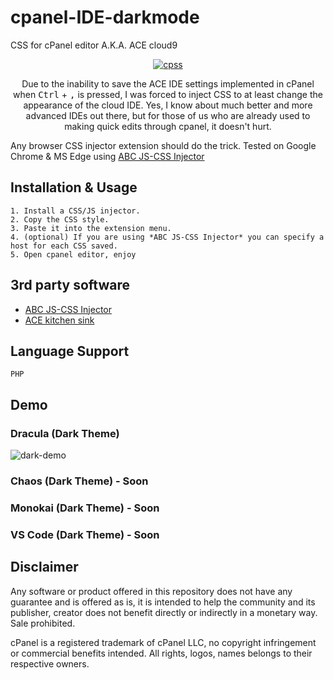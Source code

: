 # cpanel-IDE-darkmode
CSS for cPanel editor A.K.A. ACE cloud9

<p align="center">
  <a href="#">
    <img alt="cpss" src="https://user-images.githubusercontent.com/26981974/188287780-d1f35492-ba92-4345-8021-e3cd5ec00f2e.png">
  </a>
</p>

<p align="center">
  Due to the inability to save the ACE IDE settings implemented in cPanel when <kbd>Ctrl</kbd> + <kbd>,</kbd> is pressed, I was forced to inject CSS to at least change the appearance of the cloud IDE. Yes, I know about much better and more advanced IDEs out there, but for those of us who are already used to making quick edits through cpanel, it doesn't hurt.
</p>

  Any browser CSS injector extension should do the trick.
  Tested on Google Chrome & MS Edge using [ABC JS-CSS Injector](https://chrome.google.com/webstore/detail/abc-js-css-injector/dnoagfebjndkhkabjkkoeeijnjpmbimj)

## Installation & Usage

```
1. Install a CSS/JS injector.
2. Copy the CSS style.
3. Paste it into the extension menu.
4. (optional) If you are using *ABC JS-CSS Injector* you can specify a host for each CSS saved.
5. Open cpanel editor, enjoy
```


## 3rd party software

- [ABC JS-CSS Injector](https://chrome.google.com/webstore/detail/abc-js-css-injector/dnoagfebjndkhkabjkkoeeijnjpmbimj)
- [ACE kitchen sink](https://ace.c9.io/build/kitchen-sink.html)

## Language Support
```
PHP
```

## Demo

### Dracula (Dark Theme)
<img alt="dark-demo" src="https://user-images.githubusercontent.com/26981974/188287566-f9328933-520c-4d34-ad28-25fbc72bd6a4.gif">

### Chaos (Dark Theme) - Soon

### Monokai (Dark Theme) - Soon

### VS Code (Dark Theme) - Soon


## Disclaimer

Any software or product offered in this repository does not have any guarantee and is offered as is, it is intended to help the community and its publisher, creator does not benefit directly or indirectly in a monetary way. Sale prohibited.

cPanel is a registered trademark of cPanel LLC, no copyright infringement or commercial benefits intended. All rights, logos, names belongs to their respective owners.




